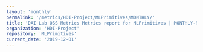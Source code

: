 ```yaml
---
layout: 'monthly'
permalink: '/metrics/HDI-Project/MLPrimitives/MONTHLY/'
title: 'DAI Lab OSS Metrics Metrics report for MLPrimitives | MONTHLY-REPORT-2019-12-01'
organization: 'HDI-Project'
repository: 'MLPrimitives'
current_date: '2019-12-01'
---
```

